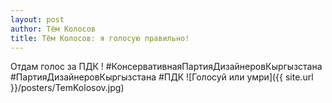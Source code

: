```yaml
---
layout: post
author: Тём Колосов
title: Тём Колосов: я голосую правильно!
---
```

Отдам голос за ПДК ! 
\#КонсервативнаяПартияДизайнеровКыргызстана
\#ПартияДизайнеровКыргызстана
\#ПДК
![Голосуй или умри]({{ site.url }}/posters/TemKolosov.jpg)